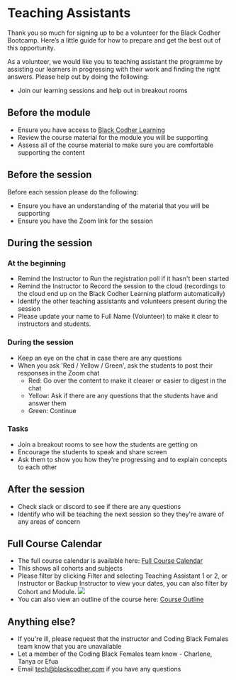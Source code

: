 # Teaching Assistants
Thank you so much for signing up to be a volunteer for the Black Codher Bootcamp. Here’s a little guide for how to prepare and get the best out of this opportunity.

As a volunteer, we would like you to teaching assistant the programme by assisting our learners in progressing with their work and finding the right answers. Please help out by doing the following:

* Join our learning sessions and help out in breakout rooms

## Before the module
- Ensure you have access to [Black Codher Learning](https://learning.blackcodher.tech/)
- Review the course material for the module you will be supporting
- Assess all of the course material to make sure you are comfortable supporting the content

## Before the session
Before each session please do the following:
- Ensure you have an understanding of the material that you will be supporting
- Ensure you have the Zoom link for the session

## During the session

### At the beginning
- Remind the Instructor to Run the registration poll if it hasn't been started
- Remind the Instructor to Record the session to the cloud (recordings to the cloud end up on the Black Codher Learning platform automatically)
- Identify the other teaching assistants and volunteers present during the session
- Please update your name to Full Name (Volunteer) to make it clear to instructors and students.

### During the session
- Keep an eye on the chat in case there are any questions
- When you ask 'Red / Yellow / Green', ask the students to post their responses in the Zoom chat
  - Red: Go over the content to make it clearer or easier to digest in the chat
  - Yellow: Ask if there are any questions that the students have and answer them
  - Green: Continue

### Tasks
- Join a breakout rooms to see how the students are getting on
- Encourage the students to speak and share screen
- Ask them to show you how they're progressing and to explain concepts to each other

## After the session
- Check slack or discord to see if there are any questions
- Identify who will be teaching the next session so they they're aware of any areas of concern

## Full Course Calendar
- The full course calendar is available here: [Full Course Calendar](https://airtable.com/shr0JSwvL9bykyYwT/tbl3ET3lCKjP2688p)
- This shows all cohorts and subjects
- Please filter by clicking Filter and selecting Teaching Assistant 1 or 2, or Instructor or Backup Instructor to view your dates, you can also filter by Cohort and Module.
![](https://firebasestorage.googleapis.com/v0/b/coding-black-females-static.appspot.com/o/filter%20options.png?alt=media&token=b7361d5b-ff8b-4b14-8957-e6bc78f67df3)
- You can also view an outline of the course here: [Course Outline](https://blackcodherbootcamp.github.io/guidelines/coursedates/)

## Anything else?
- If you're ill, please request that the instructor and Coding Black Females team know that you are unavailable
- Let a member of the Coding Black Females team know - Charlene, Tanya or Efua
- Email tech@blackcodher.com if you have any questions
